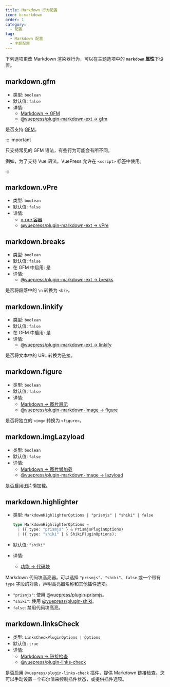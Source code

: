 ```yaml
---
title: Markdown 行为配置
icon: b:markdown
order: 1
category:
  - 配置
tag:
  - Markdown 配置
  - 主题配置
---
```


下列选项更改 Markdown 渲染器行为，可以在主题选项中的 **`markdown` 属性**下设置。

<!-- more -->

## markdown.gfm

- 类型: `boolean`
- 默认值: `false`
- 详情:
  - [Markdown → GFM](../../guide/markdown/others.md#gfm)
  - [@vuepress/plugin-markdown-ext → gfm][gfm]

是否支持 [GFM](https://github.github.com/gfm/)。

::: important

只支持常见的 GFM 语法，有些行为可能会有所不同。

例如，为了支持 Vue 语法，VuePress 允许在 `<script>` 标签中使用。

:::

## markdown.vPre

- 类型: `boolean`
- 默认值: `false`
- 详情:
  - [v-pre 容器](../../guide/markdown/others.md#v-pre)
  - [@vuepress/plugin-markdown-ext → vPre][vPre]

## markdown.breaks

- 类型: `boolean`
- 默认值: `false`
- 在 GFM 中启用: 是
- 详情:
  - [@vuepress/plugin-markdown-ext → breaks][breaks]

是否将段落中的 `\n` 转换为 `<br>`。

## markdown.linkify

- 类型: `boolean`
- 默认值: `false`
- 在 GFM 中启用: 是
- 详情:
  - [@vuepress/plugin-markdown-ext → linkify][linkify]

是否将文本中的 URL 转换为链接。

## markdown.figure

- 类型: `boolean`
- 默认值: `false`
- 详情:
  - [Markdown → 图片展示](../../guide/markdown/grammar/image.md#图片展示)
  - [@vuepress/plugin-markdown-image → figure][figure]

是否将独立的 `<img>` 转换为 `<figure>`。

## markdown.imgLazyload

- 类型: `boolean`
- 默认值: `false`
- 详情:
  - [Markdown → 图片懒加载](../../guide/markdown/grammar/image.md#图片懒加载)
  - [@vuepress/plugin-markdown-image → lazyload][lazyload]

是否启用图片懒加载。

## markdown.highlighter

- 类型: `MarkdownHighlighterOptions | "prismjs" | "shiki" | false`

  ```ts
  type MarkdownHighlighterOptions =
    | ({ type: "prismjs" } & PrismjsPluginOptions)
    | ({ type: "shiki" } & ShikiPluginOptions);
  ```

- 默认值: `"shiki"`

- 详情:
  - [功能 → 代码块](../../guide/markdown/code/fence.md)

Markdown 代码块高亮器。可以选择 `"prismjs"`、`"shiki"`、`false` 或一个带有 `type` 字段的对象，声明高亮器名称和其他插件选项。

- `"prismjs"`: 使用 [@vuepress/plugin-prismjs][prismjs]。
- `"shiki"`: 使用 [@vuepress/plugin-shiki][shiki]。
- `false`: 禁用代码块高亮。

## markdown.linksCheck <Badge text="默认启用" />

- 类型: `LinksCheckPluginOptions | Options`
- 默认值: `true`
- 详情:
  - [Markdown → 链接检查](../../guide/markdown/others.md#链接检查)
  - [@vuepress/plugin-links-check][links-check]

是否启用 `@vuepress/plugin-links-check` 插件，提供 Markdown 链接检查。您可以手动设置一个布尔值来控制插件状态，或提供插件选项。

[links-check]: https://ecosystem.vuejs.press/zh/plugins/markdown/links-check.html#options
[breaks]: https://ecosystem.vuejs.press/zh/plugins/markdown/markdown-ext.html#breaks
[linkify]: https://ecosystem.vuejs.press/zh/plugins/markdown/markdown-ext.html#linkify
[gfm]: https://ecosystem.vuejs.press/zh/plugins/markdown/markdown-ext.html#gfm
[figure]: https://ecosystem.vuejs.press/zh/plugins/markdown/markdown-image.html#figure
[lazyload]: https://ecosystem.vuejs.press/zh/plugins/markdown/markdown-image.html#lazyload
[vPre]: https://ecosystem.vuejs.press/zh/plugins/markdown/markdown-ext.html#vPre
[prismjs]: https://ecosystem.vuejs.press/zh/plugins/markdown/prismjs.html
[shiki]: https://ecosystem.vuejs.press/zh/plugins/markdown/shiki.html
